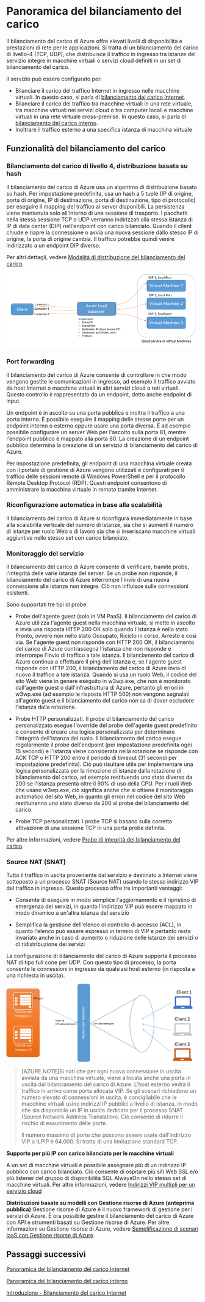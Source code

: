 <properties 
   pageTitle="Panoramica del bilanciamento del carico di Azure | Microsoft Azure"
   description="Panoramica di funzionalità, architettura e implementazione del bilanciamento del carico di Azure. Informazioni sul funzionamento del bilanciamento del carico e su come usarlo per il cloud"
   services="load-balancer"
   documentationCenter="na"
   authors="joaoma"
   manager="adinah"
   editor="tysonn" />
<tags 
   ms.service="load-balancer"
   ms.devlang="na"
   ms.topic="article"
   ms.tgt_pltfrm="na"
   ms.workload="infrastructure-services"
   ms.date="07/10/2015"
   ms.author="joaoma" />


# Panoramica del bilanciamento del carico 
Il bilanciamento del carico di Azure offre elevati livelli di disponibilità e prestazioni di rete per le applicazioni. Si tratta di un bilanciamento del carico di livello-4 (TCP, UDP), che distribuisce il traffico in ingresso tra istanze del servizio integre in macchine virtuali o servizi cloud definiti in un set di bilanciamento del carico.
 
Il servizio può essere configurato per:

- Bilanciare il carico del traffico Internet in ingresso nelle macchine virtuali. In questo caso, si parla di [bilanciamento del carico Internet](load-balancer-overview.md).
- Bilanciare il carico del traffico tra macchine virtuali in una rete virtuale, tra macchine virtuali nei servizi cloud o tra computer locali e macchine virtuali in una rete virtuale cross-premise. In questo caso, si parla di [bilanciamento del carico interno](load-balancer-internal-overview.md).
- 	Inoltrare il traffico esterno a una specifica istanza di macchina virtuale


## Funzionalità del bilanciamento del carico

### Bilanciamento del carico di livello 4, distribuzione basata su hash

Il bilanciamento del carico di Azure usa un algoritmo di distribuzione basato su hash. Per impostazione predefinita, usa un hash a 5 tuple (IP di origine, porta di origine, IP di destinazione, porta di destinazione, tipo di protocollo) per eseguire il mapping del traffico ai server disponibili. La persistenza viene mantenuta solo all'interno di una sessione di trasporto. I pacchetti nella stessa sessione TCP o UDP verranno indirizzati alla stessa istanza di IP di data center (DIP) nell'endpoint con carico bilanciato. Quando il client chiude e riapre la connessione o avvia una nuova sessione dallo stesso IP di origine, la porta di origine cambia. Il traffico potrebbe quindi venire indirizzato a un endpoint DIP diverso.


Per altri dettagli, vedere [Modalità di distribuzione del bilanciamento del carico](load-balancer-distribution-mode.md).

![bilanciamento del carico basato su hash](./media/load-balancer-overview/load-balancer-distribution.png)

### Port forwarding

Il bilanciamento del carico di Azure consente di controllare in che modo vengono gestite le comunicazioni in ingresso, ad esempio il traffico avviato da host Internet o macchine virtuali in altri servizi cloud o reti virtuali. Questo controllo è rappresentato da un endpoint, detto anche endpoint di input.

Un endpoint è in ascolto su una porta pubblica e inoltra il traffico a una porta interna. È possibile eseguire il mapping delle stesse porte per un endpoint interno o esterno oppure usare una porta diversa. È ad esempio possibile configurare un server Web per l'ascolto sulla porta 81, mentre l'endpoint pubblico è mappato alla porta 80. La creazione di un endpoint pubblico determina la creazione di un servizio di bilanciamento del carico di Azure.

Per impostazione predefinita, gli endpoint di una macchina virtuale creata con il portale di gestione di Azure vengono utilizzati e configurati per il traffico delle sessioni remote di Windows PowerShell e per il protocollo Remote Desktop Protocol (RDP). Questi endpoint consentono di amministrare la macchina virtuale in remoto tramite Internet.


### Riconfigurazione automatica in base alla scalabilità

Il bilanciamento del carico di Azure si riconfigura immediatamente in base alla scalabilità verticale del numero di istanze, sia che si aumenti il numero di istanze per ruolo Web o di lavoro sia che si inseriscano macchine virtuali aggiuntive nello stesso set con carico bilanciato.


### Monitoraggio del servizio
Il bilanciamento del carico di Azure consente di verificare, tramite probe, l'integrità delle varie istanze del server. Se un probe non risponde, il bilanciamento del carico di Azure interrompe l'invio di una nuova connessione alle istanze non integre. Ciò non influisce sulle connessioni esistenti.

Sono supportati tre tipi di probe:
 
- Probe dell'agente guest (solo in VM PaaS). Il bilanciamento del carico di Azure utilizza l'agente guest nella macchina virtuale, si mette in ascolto e invia una risposta HTTP 200 OK solo quando l'istanza è nello stato Pronto, ovvero non nello stato Occupato, Riciclo in corso, Arresto e così via. Se l'agente guest non risponde con HTTP 200 OK, il bilanciamento del carico di Azure contrassegna l'istanza che non risponde e interrompe l'invio di traffico a tale istanza. Il bilanciamento del carico di Azure continua a effettuare il ping dell'istanza e, se l'agente guest risponde con HTTP 200, il bilanciamento del carico di Azure invia di nuovo il traffico a tale istanza. Quando si usa un ruolo Web, il codice del sito Web viene in genere eseguito in w3wp.exe, che non è monitorato dall'agente guest o dall'infrastruttura di Azure, pertanto gli errori in w3wp.exe (ad esempio le risposte HTTP 500) non vengono segnalati all'agente guest e il bilanciamento del carico non sa di dover escludere l'istanza dalla rotazione.

- Probe HTTP personalizzati. Il probe di bilanciamento del carico personalizzato esegue l'override del probe dell'agente guest predefinito e consente di creare una logica personalizzata per determinare l'integrità dell'istanza del ruolo. Il bilanciamento del carico esegue regolarmente il probe dell'endpoint (per impostazione predefinita ogni 15 secondi) e l'istanza viene considerata nella rotazione se risponde con ACK TCP o HTTP 200 entro il periodo di timeout (31 secondi per impostazione predefinita). Ciò può risultare utile per implementare una logica personalizzata per la rimozione di istanze dalla rotazione di bilanciamento del carico, ad esempio restituendo uno stato diverso da 200 se l'istanza presenta oltre il 90% di uso della CPU. Per i ruoli Web che usano w3wp.exe, ciò significa anche che si ottiene il monitoraggio automatico del sito Web, in quanto gli errori nel codice del sito Web restituiranno uno stato diverso da 200 al probe del bilanciamento del carico.

- Probe TCP personalizzati. I probe TCP si basano sulla corretta attivazione di una sessione TCP in una porta probe definita.

Per altre informazioni, vedere [Probe di integrità del bilanciamento del carico](https://msdn.microsoft.com/library/azure/jj151530.aspx).

### Source NAT (SNAT)


Tutto il traffico in uscita proveniente dal servizio e destinato a Internet viene sottoposto a un processo SNAT (Source NAT) usando lo stesso indirizzo VIP del traffico in ingresso. Questo processo offre tre importanti vantaggi:

- Consente di eseguire in modo semplice l'aggiornamento e il ripristino di emergenza dei servizi, in quanto l'indirizzo VIP può essere mappato in modo dinamico a un'altra istanza del servizio

- Semplifica la gestione dell'elenco di controllo di accesso (ACL), in quanto l'elenco può essere espresso in termini di VIP e pertanto resta invariato anche in caso di aumento o riduzione delle istanze dei servizi o di ridistribuzione dei servizi

La configurazione di bilanciamento del carico di Azure supporta il processo NAT di tipo full cone per UDP. Con questo tipo di processo, la porta consente le connessioni in ingresso da qualsiasi host esterno (in risposta a una richiesta in uscita).

![SNAT](./media/load-balancer-overview/load-balancer-snat.png)


>[AZURE.NOTE]Si noti che per ogni nuova connessione in uscita avviata da una macchina virtuale, viene allocata anche una porta in uscita dal bilanciamento del carico di Azure. L'host esterno vedrà il traffico in arrivo come porta allocata VIP. Se gli scenari richiedono un numero elevato di connessioni in uscita, è consigliabile che le macchine virtuali usino indirizzi IP pubblici a livello di istanza, in modo che sia disponibile un IP in uscita dedicato per il processo SNAT (Source Network Address Translation). Ciò consente di ridurre il rischio di esaurimento delle porte.
>
>Il numero massimo di porte che possono essere usate dall'indirizzo VIP o ILPIP è 64.000. Si tratta di una limitazione standard TCP.


**Supporto per più IP con carico bilanciato per le macchine virtuali**

A un set di macchine virtuali è possibile assegnare più di un indirizzo IP pubblico con carico bilanciato. Ciò consente di ospitare più siti Web SSL e/o più listener del gruppo di disponibilità SQL AlwaysOn nello stesso set di macchine virtuali. Per altre informazioni, vedere [Indirizzi VIP multipli per un servizio cloud](load-balancer-multivip.md)

**Distribuzioni basate su modelli con Gestione risorse di Azure (anteprima pubblica)** Gestione risorse di Azure è il nuovo framework di gestione per i servizi di Azure. È ora possibile gestire il bilanciamento del carico di Azure con API e strumenti basati su Gestione risorse di Azure. Per altre informazioni su Gestione risorse di Azure, vedere [Semplificazione di scenari IaaS con Gestione risorse di Azure](http://azure.microsoft.com/blog/2015/04/29/iaas-just-got-easier-again/).


## Passaggi successivi

[Panoramica del bilanciamento del carico Internet](load-balancer-internet-overview.md)

[Panoramica del bilanciamento del carico interno](load-balancer-internal-overview.md)

[Introduzione - Bilanciamento del carico Internet](load-balancer-internet-getstarted.md)
 

<!---HONumber=July15_HO4-->